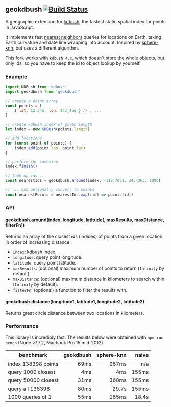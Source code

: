 ## geokdbush [![Build Status](https://travis-ci.org/mourner/geokdbush.svg?branch=master)](https://travis-ci.org/mourner/geokdbush)

A geographic extension for [kdbush](https://github.com/mourner/kdbush),
the fastest static spatial index for points in JavaScript.

It implements fast [nearest neighbors](https://en.wikipedia.org/wiki/Nearest_neighbor_search) queries
for locations on Earth, taking Earth curvature and date line wrapping into account.
Inspired by [sphere-knn](https://github.com/darkskyapp/sphere-knn), but uses a different algorithm.

This fork works with `kdbush 4.x`, which doesn't store the whole objects, but only ids, so you have to keep the id to object lookup by yourself.

### Example

```js
import KDBush from 'kdbush'
import geokdbush from 'geokdbush'

// create a point array
const points = [
	{ lat: 12.345, lon: 123.456 } // , ...
]

// create kdbush index of given length
let index = new KDBush(points.length)

// add locations
for (const point of points) {
	index.add(point.lon, point.lat)
}

// perform the indexing
index.finish()

// look up ids ...
const nearestIds = geokdbush.around(index, -119.7051, 34.4363, 1000)

// ... and optionally convert to points
const nearestPoints = nearestIds.map((id) => points[id])
```

### API

#### geokdbush.around(index, longitude, latitude[, maxResults, maxDistance, filterFn])

Returns an array of the closest ids (indices) of points from a given location in order of increasing distance.

- `index`: [kdbush](https://github.com/mourner/kdbush) index.
- `longitude`: query point longitude.
- `latitude`: query point latitude.
- `maxResults`: (optional) maximum number of points to return (`Infinity` by default).
- `maxDistance`: (optional) maximum distance in kilometers to search within (`Infinity` by default).
- `filterFn`: (optional) a function to filter the results with.

#### geokdbush.distance(longitude1, latitude1, longitude2, latitude2)

Returns great circle distance between two locations in kilometers.

### Performance

This library is incredibly fast.
The results below were obtained with `npm run bench`
(Node v7.7.2, Macbook Pro 15 mid-2012).

benchmark | geokdbush | sphere-knn | naive
--- | ---: | ---: | ---:
index 138398 points | 69ms | 967ms | n/a
query 1000 closest | 4ms | 4ms | 155ms
query 50000 closest | 31ms | 368ms | 155ms
query all 138398 | 80ms | 29.7s | 155ms
1000 queries of 1 | 55ms | 165ms | 18.4s

